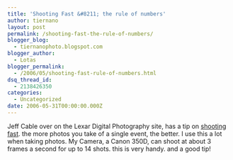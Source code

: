 ```yaml
---
title: 'Shooting Fast &#8211; the rule of numbers'
author: tiernano
layout: post
permalink: /shooting-fast-the-rule-of-numbers/
blogger_blog:
  - tiernanophoto.blogspot.com
blogger_author:
  - Lotas
blogger_permalink:
  - /2006/05/shooting-fast-rule-of-numbers.html
dsq_thread_id:
  - 2138426350
categories:
  - Uncategorized
date: 2006-05-31T00:00:00.000Z
---
```

Jeff Cable over on the Lexar Digital Photography site, has a tip on [shooting fast][1]. the more photos you take of a single event, the better. I use this a lot when taking photos. My Camera, a Canon 350D, can shoot at about 3 frames a second for up to 14 shots. this is very handy. and a good tip!

 [1]: http://www.lexar.com/dp/tips_lessons/jc_shootingFast.html